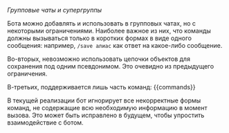 *Групповые чаты и супергруппы*

Бота можно добавлять и использовать в групповых чатах, но с некоторыми ограничениями. Наиболее важное из них, что команды должны вызываться только в коротких формах в виде одного сообщения: например, `/save алиас` как ответ на какое-либо сообщение.

Во-вторых, невозможно использовать цепочки объектов для сохранения под одним псевдонимом. Это очевидно из предыдущего ограничения.

В-третьих, поддерживается лишь часть команд:
{{commands}}

В текущей реализации бот игнорирует все некорректные формы команд, не содержащие всю необходимую информацию в момент вызова. Это может быть исправлено в будущем, чтобы упростить взаимодействие с ботом.